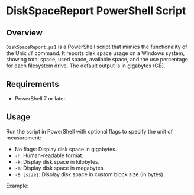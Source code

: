 ﻿# DiskSpaceReport PowerShell Script

## Overview
`DiskSpaceReport.ps1` is a PowerShell script that mimics the functionality of the Unix `df` command. It reports disk space usage on a Windows system, showing total space, used space, available space, and the use percentage for each filesystem drive. The default output is in gigabytes (GB).

## Requirements
- PowerShell 7 or later.

## Usage
Run the script in PowerShell with optional flags to specify the unit of measurement:
- No flags: Display disk space in gigabytes.
- `-h`: Human-readable format.
- `-k`: Display disk space in kilobytes.
- `-m`: Display disk space in megabytes.
- `-B [size]`: Display disk space in custom block size (in bytes).

Example:
